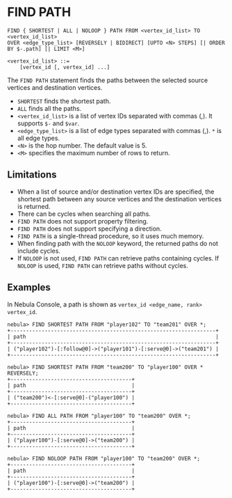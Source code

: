 # FIND PATH

```ngql
FIND { SHORTEST | ALL | NOLOOP } PATH FROM <vertex_id_list> TO <vertex_id_list>
OVER <edge_type_list> [REVERSELY | BIDIRECT] [UPTO <N> STEPS] [| ORDER BY $-.path] [| LIMIT <M>]

<vertex_id_list> ::=
    [vertex_id [, vertex_id] ...]
```

The `FIND PATH` statement finds the paths between the selected source vertices and destination vertices.

- `SHORTEST` finds the shortest path.
- `ALL` finds all the paths.
- `<vertex_id_list>` is a list of vertex IDs separated with commas (,). It supports `$-` and `$var`.
- `<edge_type_list>`  is a list of edge types separated with commas (,). `*` is all edge types.
- `<N>` is the hop number. The default value is 5.
- `<M>` specifies the maximum number of rows to return.

## Limitations

- When a list of source and/or destination vertex IDs are specified, the shortest path between any source vertices and the destination vertices is returned.
- There can be cycles when searching all paths.
- `FIND PATH` does not support property filtering.
- `FIND PATH` does not support specifying a direction.
- `FIND PATH` is a single-thread procedure, so it uses much memory.
- When finding path with the `NOLOOP` keyword, the returned paths do not include cycles.
- If `NOLOOP` is not used, `FIND PATH` can retrieve paths containing cycles. If `NOLOOP` is used, `FIND PATH` can retrieve paths without cycles.

## Examples

In Nebula Console, a path is shown as `vertex_id <edge_name, rank> vertex_id`.

```ngql
nebula> FIND SHORTEST PATH FROM "player102" TO "team201" OVER *;
+------------------------------------------------------------------+
| path                                                             |
+------------------------------------------------------------------+
| ("player102")-[:follow@0]->("player101")-[:serve@0]->("team201") |
+------------------------------------------------------------------+
```

```ngql
nebula> FIND SHORTEST PATH FROM "team200" TO "player100" OVER * REVERSELY;
+---------------------------------------+
| path                                  |
+---------------------------------------+
| ("team200")<-[:serve@0]-("player100") |
+---------------------------------------+
```

```ngql
nebula> FIND ALL PATH FROM "player100" TO "team200" OVER *;
+---------------------------------------+
| path                                  |
+---------------------------------------+
| ("player100")-[:serve@0]->("team200") |
+---------------------------------------+
```

```ngql
nebula> FIND NOLOOP PATH FROM "player100" TO "team200" OVER *;
+---------------------------------------+
| path                                  |
+---------------------------------------+
| ("player100")-[:serve@0]->("team200") |
+---------------------------------------+
```
